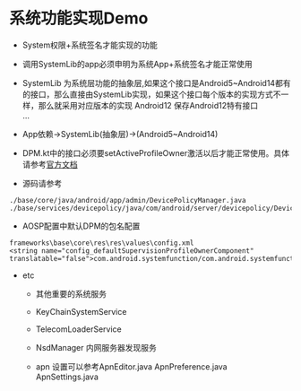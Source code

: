 # 系统功能实现Demo

- System权限+系统签名才能实现的功能  
- 调用SystemLib的app必须申明为系统App+系统签名才能正常使用
- SystemLib 为系统层功能的抽象层,如果这个接口是Android5~Android14都有的接口，那么直接由SystemLib实现，如果这个接口每个版本的实现方式不一样，那么就采用对应版本的实现
Android12 保存Android12特有接口    
...  
- App依赖->SystemLib(抽象层)->(Android5~Android14)
- DPM.kt中的接口必须要setActiveProfileOwner激活以后才能正常使用。具体请参考[官方文档](https://developer.android.com/guide/topics/admin/device-admin)


- 源码请参考
```
./base/core/java/android/app/admin/DevicePolicyManager.java
./base/services/devicepolicy/java/com/android/server/devicepolicy/DevicePolicyManagerService.java
```
- AOSP配置中默认DPM的包名配置
```
frameworks\base\core\res\res\values\config.xml
<string name="config_defaultSupervisionProfileOwnerComponent" translatable="false">com.android.systemfunction/com.android.systemfunction.AdminReceiver</string>
```


- etc
  * 其他重要的系统服务
  * KeyChainSystemService
  * TelecomLoaderService
  * NsdManager 内网服务器发现服务

  * apn 设置可以参考ApnEditor.java ApnPreference.java ApnSettings.java
